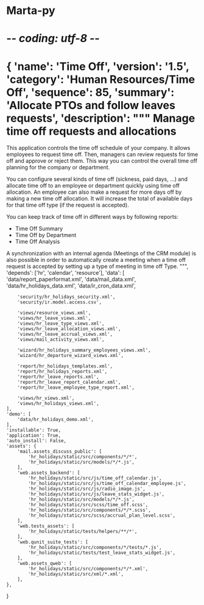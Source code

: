 # Marta-py
# -*- coding: utf-8 -*-

{
    'name': 'Time Off',
    'version': '1.5',
    'category': 'Human Resources/Time Off',
    'sequence': 85,
    'summary': 'Allocate PTOs and follow leaves requests',
    'description': """
Manage time off requests and allocations
=====================================

This application controls the time off schedule of your company. It allows employees to request time off. Then, managers can review requests for time off and approve or reject them. This way you can control the overall time off planning for the company or department.

You can configure several kinds of time off (sickness, paid days, ...) and allocate time off to an employee or department quickly using time off allocation. An employee can also make a request for more days off by making a new time off allocation. It will increase the total of available days for that time off type (if the request is accepted).

You can keep track of time off in different ways by following reports:

* Time Off Summary
* Time Off by Department
* Time Off Analysis

A synchronization with an internal agenda (Meetings of the CRM module) is also possible in order to automatically create a meeting when a time off request is accepted by setting up a type of meeting in time off Type.
""",
    'depends': ['hr', 'calendar', 'resource'],
    'data': [
        'data/report_paperformat.xml',
        'data/mail_data.xml',
        'data/hr_holidays_data.xml',
        'data/ir_cron_data.xml',

        'security/hr_holidays_security.xml',
        'security/ir.model.access.csv',

        'views/resource_views.xml',
        'views/hr_leave_views.xml',
        'views/hr_leave_type_views.xml',
        'views/hr_leave_allocation_views.xml',
        'views/hr_leave_accrual_views.xml',
        'views/mail_activity_views.xml',

        'wizard/hr_holidays_summary_employees_views.xml',
        'wizard/hr_departure_wizard_views.xml',

        'report/hr_holidays_templates.xml',
        'report/hr_holidays_reports.xml',
        'report/hr_leave_reports.xml',
        'report/hr_leave_report_calendar.xml',
        'report/hr_leave_employee_type_report.xml',

        'views/hr_views.xml',
        'views/hr_holidays_views.xml',
    ],
    'demo': [
        'data/hr_holidays_demo.xml',
    ],
    'installable': True,
    'application': True,
    'auto_install': False,
    'assets': {
        'mail.assets_discuss_public': [
            'hr_holidays/static/src/components/*/*',
            'hr_holidays/static/src/models/*/*.js',
        ],
        'web.assets_backend': [
            'hr_holidays/static/src/js/time_off_calendar.js',
            'hr_holidays/static/src/js/time_off_calendar_employee.js',
            'hr_holidays/static/src/js/radio_image.js',
            'hr_holidays/static/src/js/leave_stats_widget.js',
            'hr_holidays/static/src/models/*/*.js',
            'hr_holidays/static/src/scss/time_off.scss',
            'hr_holidays/static/src/components/*/*.scss',
            'hr_holidays/static/src/scss/accrual_plan_level.scss',
        ],
        'web.tests_assets': [
            'hr_holidays/static/tests/helpers/**/*',
        ],
        'web.qunit_suite_tests': [
            'hr_holidays/static/src/components/*/tests/*.js',
            'hr_holidays/static/tests/test_leave_stats_widget.js',
        ],
        'web.assets_qweb': [
            'hr_holidays/static/src/components/*/*.xml',
            'hr_holidays/static/src/xml/*.xml',
        ],
    },
   
}
